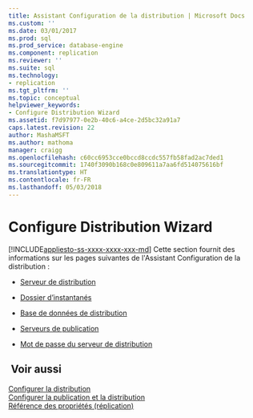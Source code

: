 ```yaml
---
title: Assistant Configuration de la distribution | Microsoft Docs
ms.custom: ''
ms.date: 03/01/2017
ms.prod: sql
ms.prod_service: database-engine
ms.component: replication
ms.reviewer: ''
ms.suite: sql
ms.technology:
- replication
ms.tgt_pltfrm: ''
ms.topic: conceptual
helpviewer_keywords:
- Configure Distribution Wizard
ms.assetid: f7d97977-0e2b-40c6-a4ce-2d5bc32a91a7
caps.latest.revision: 22
author: MashaMSFT
ms.author: mathoma
manager: craigg
ms.openlocfilehash: c60cc6953cce0bccd8ccdc557fb58fad2ac7ded1
ms.sourcegitcommit: 1740f3090b168c0e809611a7aa6fd514075616bf
ms.translationtype: HT
ms.contentlocale: fr-FR
ms.lasthandoff: 05/03/2018
---
```

# <a name="configure-distribution-wizard"></a>Configure Distribution Wizard
[!INCLUDE[appliesto-ss-xxxx-xxxx-xxx-md](../../includes/appliesto-ss-xxxx-xxxx-xxx-md.md)]
  Cette section fournit des informations sur les pages suivantes de l'Assistant Configuration de la distribution :  
  
-   [Serveur de distribution](../../relational-databases/replication/distributor.md)  
  
-   [Dossier d’instantanés](../../relational-databases/replication/snapshot-folder.md)  
  
-   [Base de données de distribution](../../relational-databases/replication/distribution-database.md)  
  
-   [Serveurs de publication](../../relational-databases/replication/publishers.md)  
  
-   [Mot de passe du serveur de distribution](../../relational-databases/replication/distributor-password.md)  
  
## <a name="see-also"></a> Voir aussi  
 [Configurer la distribution](../../relational-databases/replication/configure-distribution.md)   
 [Configurer la publication et la distribution](../../relational-databases/replication/configure-publishing-and-distribution.md)   
 [Référence des propriétés &#40;réplication&#41;](../../relational-databases/replication/properties-reference-replication.md)  
  
  

